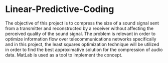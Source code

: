 # Linear-Predictive-Coding
The objective of this project is to compress the size of a sound signal sent from a transmitter and reconstructed by a receiver without affecting the perceived quality of the sound signal. The problem is relevant in order to optimize information flow over telecommunications networks specifically and in this project, the least squares optimization technique will be utilized in order to find the best approximative solution for the compression of audio data. MatLab is used as a tool to implement the concept.
